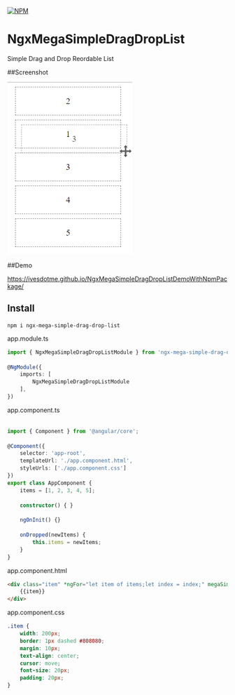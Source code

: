 [![NPM](https://nodei.co/npm/ngx-mega-simple-drag-drop-list.png)](https://npmjs.org/package/ngx-mega-simple-drag-drop-list)

# NgxMegaSimpleDragDropList

Simple Drag and Drop Reordable List

##Screenshot

![Screenshot](screenshot.png)

##Demo

https://ivesdotme.github.io/NgxMegaSimpleDragDropListDemoWithNpmPackage/

## Install

```shell
npm i ngx-mega-simple-drag-drop-list
```

app.module.ts

```typescript
import { NgxMegaSimpleDragDropListModule } from 'ngx-mega-simple-drag-drop-list';

@NgModule({
	imports: [
		NgxMegaSimpleDragDropListModule
	],
})

```

app.component.ts

```typescript

import { Component } from '@angular/core';

@Component({
	selector: 'app-root',
	templateUrl: './app.component.html',
	styleUrls: ['./app.component.css']
})
export class AppComponent {
	items = [1, 2, 3, 4, 5]; 

	constructor() { }

	ngOnInit() {}

	onDropped(newItems) {
		this.items = newItems;
	}
}

```

app.component.html

```html
<div class="item" *ngFor="let item of items;let index = index;" megaSimpleDndList [items]="items" [index]="index" (dropped)="onDropped($event)">
	{{item}}
</div>
```


app.component.css

```css
.item {
	width: 200px;
	border: 1px dashed #808080;
	margin: 10px;
	text-align: center;
	cursor: move;
	font-size: 20px;
	padding: 20px;
}
```